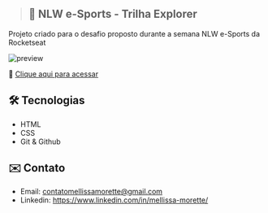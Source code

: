 > ## 🚀 NLW e-Sports - Trilha Explorer

Projeto criado para o desafio proposto durante a semana NLW e-Sports da Rocketseat

![preview](/nlw-eSports/.github/preview.png)


 🔗 [Clique aqui para acessar](https://melmorette.github.io/MelMorette/nlw-eSports/)


## 🛠️ Tecnologias 
- HTML
- CSS
- Git & Github

## ✉️ Contato
- Email: contatomellissamorette@gmail.com
- Linkedin: https://www.linkedin.com/in/mellissa-morette/